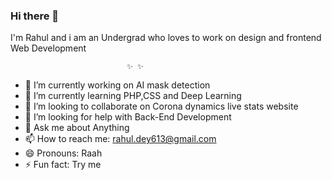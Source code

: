 ### Hi there 👋

I'm Rahul and i am an Undergrad who loves to work on design and frontend Web Development

                              ✨ ✨ 



- 🔭 I’m currently working on AI mask detection
- 🌱 I’m currently learning PHP,CSS and Deep Learning
- 👯 I’m looking to collaborate on Corona dynamics live stats website
- 🤔 I’m looking for help with Back-End Development
- 💬 Ask me about Anything
- 📫 How to reach me: rahul.dey613@gmail.com
- 😄 Pronouns: Raah
- ⚡ Fun fact: Try me
